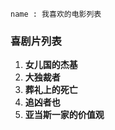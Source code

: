 ```
name : 我喜欢的电影列表
```


###  喜剧片列表

1. **女儿国的杰基**
2. **大独裁者**
3. **葬礼上的死亡**
4. **追凶者也**
5. **亚当斯一家的价值观**

